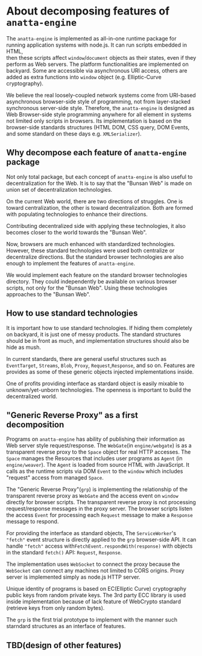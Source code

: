 #  About decomposing features of `anatta-engine`

The `anatta-engine` is implemented as all-in-one runtime package 
for running application systems with node.js.
It can run scripts embedded in HTML,  
then these scripts affect `window`/`document` objects as their states,
even if they perform as Web servers.
The platform functionalities are implemented on backyard.
Some are accessible via asynchronous URI access, 
others are added as extra functions into `window` object 
(e.g. Elliptic-Curve cryptography).

We believe the real loosely-coupled network systems come from
URI-based asynchronous browser-side style of programming, 
not from layer-stacked synchronous server-side style.
Therefore, the `anatta-engine` is designed as 
Web Browser-side style programming anywhere
for all element in systems not limited only scripts in browsers.
Its implementation is based on the browser-side standards structures
(HTML DOM, CSS query, DOM Events, and 
some standard on these days e.g. `XMLSerializer`).

## Why decompose each feature of `anatta-engine` package

Not only total package, 
but each concept of `anatta-engine` is also useful to 
decentralization for the Web.
It is to say that the "Bunsan Web" is 
made on union set of decentralization technologies.

On the current Web world, there are two directions of struggles.
One is toward centralization, the other is toward decentralization.
Both are formed with populating technologies
to enhance their directions.

Contributing decentralized side with applying these technologies,
it also becomes closer to the world towards the "Bunsan Web".

Now, browsers are much enhanced with standardized technologies.
However, these standard technologies were used both centralize or 
decentralize directions.
But the standard browser technologies are also enough 
to implement the features of `anatta-engine`.

We would implement each feature on the standard browser technologies directory.
They could independently be available on various browser scripts, 
not only for the "Bunsan Web".
Using these technologies  approaches to the "Bunsan Web".

## How to use standard technologies

It is important how to use standard technologies.
If hiding them completely on backyard, it is just one of messy products.
The standard structures should be in front as much,
and implementation structures should also be hide as mush. 

In current standards, there are general useful structures such as
`EventTarget`, `Streams`, `Blob`, `Proxy`, `Request`,`Response`, and so on.
Features are provides as some of these generic objects
injected implementations inside.

One of profits providing interface as stardard object is
easily mixable to unknown/yet-unborn technologies.
The openness is important to build the decentralized world.

## "Generic Reverse Proxy" as a first decomposition

Programs on `anatta-engine` has ability of publishing their information 
as Web server style request/response. 
The `WebGate`(in `engine/webgate`) is as a transparent reverse proxy to
the `Space` object for real HTTP accesses.
The `Space` manages the Resources that includes 
user programs as `Agent` (in `engine/weaver`).
The `Agent` is loaded from source HTML with JavaScript.
It calls as the runtime scripts via DOM `Event` to the `window`
which includes "request" access from managed `Space`.

The "Generic Reverse Proxy"(`grp`) is implementing the relationship of
the transparent reverse proxy as `WebGate`
and the access event on `window` directly for browser scripts.
The transparent reverse proxy is not processing
request/response messages in the proxy server.
The browser scripts listen the access `Event` for 
processing each `Request` message to make a `Response` message to respond.

For providing the interface as standard objects,
The `ServiceWorker`'s `"fetch"` event structure is directly applied to 
the `grp` browser-side API. 
It can handle `"fetch"` access with`FetchEvent.respondWith(response)` 
with objects in the standard `fetch()` API: `Request`, `Response`.

The implementation uses `WebSocket` to connect the proxy
because the `WebSocket` can connect any machines not limited to CORS origins.
Proxy server is implemented simply as node.js HTTP server.

Unique identity of programs is based on 
EC(Elliptic Curve) cryptography public keys from random private keys.
The 3rd party ECC library is used inside implementation because of 
lack feature of WebCrypto standard (retrieve keys from only random bytes).

The `grp` is the first trial prototype to implement with the manner
such starndard structures as an interface of features.

## TBD(design of other features)

